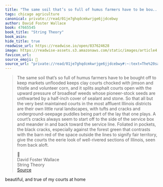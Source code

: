 ```yaml
---
title: "The same soil that’s so full of humus farmers have to be bou..."
tags: chicago agriculture
canonical: private://read/01je7ghqdcmkwrjge6jjdcebwy
author: David Foster Wallace
book: 47665545
book_title: "String Theory"
book_asin: 
hide_title: true
readwise_url: https://readwise.io/open/837624628
image: https://readwise-assets.s3.amazonaws.com/static/images/article4.6bc1851654a0.png
favicon_url: 
source_emoji: 📕
source_url: "private://read/01je7ghqdcmkwrjge6jjdcebwy#:~:text=The%20same%20soil,from%20back%20aloft."
---
```


> The same soil that’s so full of humus farmers have to be bought off to keep markets unflooded keeps clay courts chocked with jimson and thistle and volunteer corn, and it splits asphalt courts open with the upward pressure of broadleaf weeds whose pioneer-stock seeds are unthwarted by a half-inch cover of sealant and stone. So that all but the very best maintained courts in the most affluent Illinois districts are their own little rural landscapes, with tufts and cracks and underground-seepage puddles being part of the lay that one plays. A court’s cracks always seem to start off to the side of the service box and meander in and back toward the service line. Foliated in pockets, the black cracks, especially against the forest green that contrasts with the barn red of the space outside the lines to signify fair territory, give the courts the eerie look of well-rivered sections of Illinois, seen from back aloft.
> <div class="quoteback-footer"><div class="quoteback-avatar"><span class="mini-emoji"> 📕</span></div><div class="quoteback-metadata"><div class="metadata-inner"><span style="display:none">FROM:</span><div aria-label="David Foster Wallace" class="quoteback-author"> David Foster Wallace</div><div aria-label="String Theory" class="quoteback-title"> String Theory</div></div></div><div class="quoteback-backlink"><a target="_blank" aria-label="go to the full text of this quotation" rel="noopener" href="private://read/01je7ghqdcmkwrjge6jjdcebwy#:~:text=The%20same%20soil,from%20back%20aloft." class="quoteback-arrow"> Source</a></div></div>

beautiful, and true of my courts at home